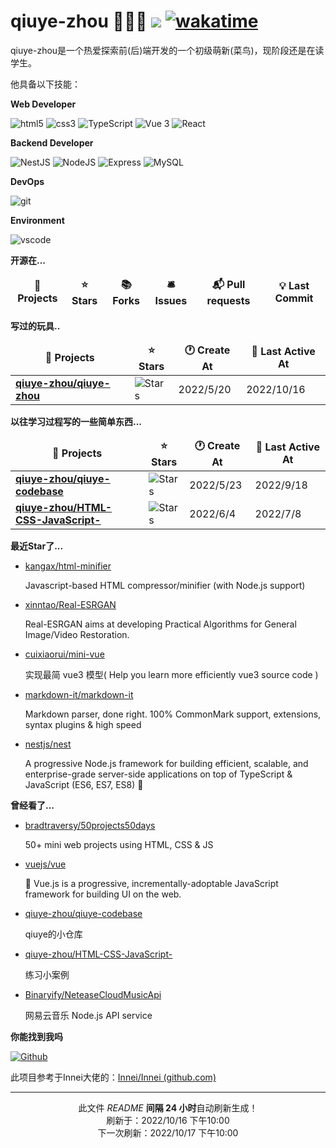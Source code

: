 # qiuye-zhou 🧑🏻‍💻 ![](https://visitor-badge.laobi.icu/badge?page_id=qiuye-zhou.readme) [![wakatime](https://wakatime.com/badge/user/9213dc96-df0d-4e66-b0bb-50f9e04e988c.svg)](https://wakatime.com/@9213dc96-df0d-4e66-b0bb-50f9e04e988c)

qiuye-zhou是一个热爱探索前(后)端开发的一个初级萌新(菜鸟)，现阶段还是在读学生。

他具备以下技能：

**Web Developer**

<p>
  <img alt="html5" src="https://img.shields.io/badge/-HTML5-E34F26?style=flat-square&logo=html5&logoColor=white" />
  <img alt="css3" src="https://img.shields.io/badge/-Css3-1572B6.svg?logo=css3&style=popout">
  <img alt="TypeScript" src="https://img.shields.io/badge/-TypeScript-007ACC?style=flat-square&logo=typescript&logoColor=white" />
  <img alt="Vue 3" src="https://img.shields.io/badge/-Vue-5BA17F?style=flat-square&logo=vue.js&logoColor=white" />
  <img alt="React" src="https://img.shields.io/badge/-React-45b8d8?style=flat-square&logo=react&logoColor=white" />
</p>

**Backend Developer**

<p>
  <img alt="NestJS" src="https://img.shields.io/badge/-NestJS-ea2845?style=flat-square&logo=nestjs&logoColor=white" />
  <img alt="NodeJS" src="https://img.shields.io/badge/-NodeJS-43853d?style=flat-square&logo=Node.js&logoColor=white" />
  <img alt="Express" src="https://img.shields.io/badge/-express-13aa52?style=flat-square&logo=express&logoColor=white" />
  <img alt="MySQL" src="https://img.shields.io/badge/-MySQL-13aa52?style=flat-square&logo=Mysql&logoColor=white" />
</p>

**DevOps**

<p>
  <img alt="git" src="https://img.shields.io/badge/-Git-F05032?style=flat-square&logo=git&logoColor=white" />
</p>

**Environment**

<p>
  <img alt="vscode" src="https://img.shields.io/badge/Visual%20Studio%20Code-blue?style=flat-square&logo=visual-studio-code&logoColor=ffffff" />
</p>

**开源在...**

<table><thead align=center><tr border: none;><td><b>🎁 Projects</b></td><td><b>⭐ Stars</b></td><td><b>📚 Forks</b></td><td><b>🛎 Issues</b></td><td><b>📬 Pull requests</b></td><td><b>💡 Last Commit</b></td></tr></thead><tbody></tbody></table>


**写过的玩具..**

<table><thead align=center><tr border: none;><td><b>🎁 Projects</b></td><td><b>⭐ Stars</b></td><td><b>🕐 Create At</b></td><td><b>📅 Last Active At</b></td></tr></thead><tbody><tr><td><a href=https://github.com/qiuye-zhou/qiuye-zhou target=_blank><b>qiuye-zhou/qiuye-zhou</b></a></td><td><img alt=Stars src="https://img.shields.io/github/stars/qiuye-zhou/qiuye-zhou?style=flat-square&labelColor=343b41"></td><td>2022/5/20</td><td>2022/10/16</td></tr></tbody></table>

**以往学习过程写的一些简单东西...**

<table><thead align=center><tr border: none;><td><b>🎁 Projects</b></td><td><b>⭐ Stars</b></td><td><b>🕐 Create At</b></td><td><b>📅 Last Active At</b></td></tr></thead><tbody><tr><td><a href=https://github.com/qiuye-zhou/qiuye-codebase target=_blank><b>qiuye-zhou/qiuye-codebase</b></a></td><td><img alt=Stars src="https://img.shields.io/github/stars/qiuye-zhou/qiuye-codebase?style=flat-square&labelColor=343b41"></td><td>2022/5/23</td><td>2022/9/18</td></tr><tr><td><a href=https://github.com/qiuye-zhou/HTML-CSS-JavaScript- target=_blank><b>qiuye-zhou/HTML-CSS-JavaScript-</b></a></td><td><img alt=Stars src="https://img.shields.io/github/stars/qiuye-zhou/HTML-CSS-JavaScript-?style=flat-square&labelColor=343b41"></td><td>2022/6/4</td><td>2022/7/8</td></tr></tbody></table>

**最近Star了...**

<ul><li><a href=https://github.com/kangax/html-minifier>kangax/html-minifier</a><p>Javascript-based HTML compressor/minifier (with Node.js support)</p></li><li><a href=https://github.com/xinntao/Real-ESRGAN>xinntao/Real-ESRGAN</a><p>Real-ESRGAN aims at developing Practical Algorithms for General Image/Video Restoration.</p></li><li><a href=https://github.com/cuixiaorui/mini-vue>cuixiaorui/mini-vue</a><p>实现最简 vue3 模型( Help you learn more efficiently vue3 source code )</p></li><li><a href=https://github.com/markdown-it/markdown-it>markdown-it/markdown-it</a><p>Markdown parser, done right. 100% CommonMark support, extensions, syntax plugins & high speed</p></li><li><a href=https://github.com/nestjs/nest>nestjs/nest</a><p>A progressive Node.js framework for building efficient, scalable, and enterprise-grade server-side applications on top of TypeScript & JavaScript (ES6, ES7, ES8) 🚀</p></li></ul>

**曾经看了...**

<ul><li><a href=https://github.com/bradtraversy/50projects50days>bradtraversy/50projects50days</a><p>50+ mini web projects using HTML, CSS & JS</p></li><li><a href=https://github.com/vuejs/vue>vuejs/vue</a><p>🖖 Vue.js is a progressive, incrementally-adoptable JavaScript framework for building UI on the web.</p></li><li><a href=https://github.com/qiuye-zhou/qiuye-codebase>qiuye-zhou/qiuye-codebase</a><p>qiuye的小仓库</p></li><li><a href=https://github.com/qiuye-zhou/HTML-CSS-JavaScript->qiuye-zhou/HTML-CSS-JavaScript-</a><p>练习小案例</p></li><li><a href=https://github.com/Binaryify/NeteaseCloudMusicApi>Binaryify/NeteaseCloudMusicApi</a><p>网易云音乐 Node.js API service</p></li></ul>

**你能找到我吗**

<p><a href="https://github.com/qiuye-zhou" target="_blank"><img alt="Github" src="https://img.shields.io/badge/GitHub-%2312100E.svg?&style=for-the-badge&logo=Github&logoColor=white" /></a>

此项目参考于Innei大佬的：[Innei/Innei (github.com)](https://github.com/Innei/Innei)

------------

<p align=center><strong></strong></p>
<p align=center>此文件 <i>README</i> <b>间隔 24 小时</b>自动刷新生成！<br>刷新于：2022/10/16 下午10:00<br>下一次刷新：2022/10/17 下午10:00</p>
